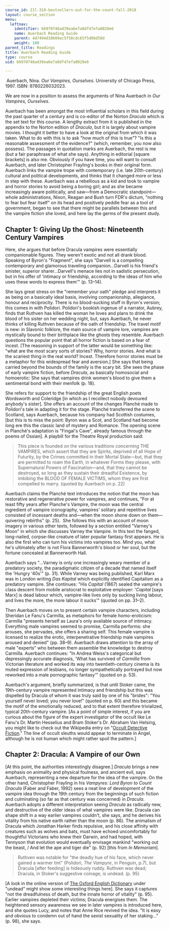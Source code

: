 ```yaml
---
course_id: 21l-310-bestsellers-out-for-the-count-fall-2018
layout: course_section
menu:
  leftnav:
    identifier: b6970746ad39ea6e7a8df47efa8028e6
    name: Auerbach Reading Guide
    parent: 4d7494d10609ac5f50cdc65f5d06d58d
    weight: 100
parent_title: Readings
title: Auerbach Reading Guide
type: course
uid: b6970746ad39ea6e7a8df47efa8028e6

---
```


 Auerbach, Nina. _Our Vampires, Ourselves_. University of Chicago Press, 1997. ISBN: 9780226032023.

We are now in a position to assess the arguments of Nina Auerbach in _Our Vampires, Ourselves_.

Auerbach has been amongst the most influential scholars in this field during the past quarter of a century and is co-editor of the Norton _Dracula_ which is the set text for this course. A lengthy extract from it is published in the appendix to the Norton edition of _Dracula_, but it is largely about vampire movies. I thought it better to have a look at the original from which it was taken. What to do with this is to ask "how much of this is true"? "Is this a reasonable assessment of the evidence?" (which, remember, you now also possess). The passages in quotation marks are Auerbach, the rest is me (but a fair paraphrase of what she says). Anything in editorial \[square brackets\] is also me. Obviously if you have time, you will want to consult Auerbach, and later Christopher Frayling's books in their original form. Auerbach links the vampire trope with contemporary (i.e. late 20th-century) cultural and political developments, and thinks that it changed more or less in step with these. Auerbach was a rebellious as a kid and took to vampire and horror stories to avoid being a boring girl; and as she became increasingly aware politically, and saw—from a Democratic standpoint—whole administrations, Nixon, Reagan and Bush turn FDR's dictum, "nothing to fear but fear itself" on its head and positively peddle fear as a tool of government, began to see that there might be parallels between this and the vampire fiction she loved, and here lay the germs of the present study.

Chapter 1: Giving Up the Ghost: Nineteenth Century Vampires
-----------------------------------------------------------

Here, she argues that before Dracula vampires were essentially companionable figures. They weren't exotic and not all drank blood. Speaking of Byron's "Fragment", she says "Darvell is a compelling contemporary and glamorous traveling companion…Darvell is his friend's sinister, superior sharer...Darvell's menace lies not in sadistic persecution, but in his offer of 'intimacy or friendship, according to the ideas of him who uses these words to express them'" (p. 13–14).

She lays great stress on the "remember your oath" pledge and interprets it as being on a basically ideal basis, involving companionship, allegiance, honour and reciprocity. There is no blood-sucking stuff in Byron's version; this comes in with Polidori. Polidori's bookish ingenue of a narrator, Aubrey, finds that Ruthven has killed the woman he loves and plans to drink the blood of his sister on her wedding night, but, says Auerbach, he never thinks of killing Ruthven because of the oath of friendship. The travel motif is new: in Slavonic folklore, the main source of vampire lore, vampires are mystically bound to their birthplace like the ghosts they resemble. Auerbach questions the popular point that all horror fiction is based on a fear of incest. \[The reasoning in support of the latter would be something like: "what are the most scary sorts of stories? Why, horror stories. And what is the scariest thing in the real world? Incest. Therefore horror stories must be a metaphor for this widespread fear and aversion.\] She says that being carried beyond the bounds of the family is the scary bit. She sees the phase of early vampire fiction, before _Dracula_, as basically homosocial and homoerotic: She says that vampires drink women's blood to give them a sentimental bond with their menfolk (p. 18).

She refers for support to the friendship of the great English poets Wordsworth and Coleridge \[in which as I recollect nobody devoured anybody's sister\]. She offers an account of the changes Planché made to Polidori's tale in adapting it for the stage. Planché transferred the scene to Scotland, says Auerbach, because his company had Scottish costumes, \[but this is to miss the point: Byron was a Scot, and Scotland had become long ere this the classic land of mystery and Romance. The opening scene in Planché's adaptation is "Fingal's Cave", already famous through the poems of Ossian\]. A playbill for the Theatre Royal production said:

> This piece is founded on the various traditions concerning THE VAMPIRES, which assert that they are Spirits, deprived of all Hope of Futurity, by the Crimes committed in their Mortal State—but, that they are permitted to roam the Earth, in whatever Forms they please, with Supernatural Powers of Fascination—and, that they cannot be destroyed, so long as they sustain their dreadful Existence, by imbibing the BLOOD OF FEMALE VICTIMS, whom they are first compelled to marry. (quoted by Auerbach on p. 22)

Auerbach claims the Planché text introduces the notion that the moon has restorative and regenerative power for vampires, and continues, "For at least fifty years after Planche's Vampire, the moon was the central ingredient of vampire iconography, vampires' solitary and repetitive lives consisted of incessant deaths and—when the moon shone down on them—quivering rebirths" (p. 25).  She follows this with an account of moon imagery in various other texts, followed by a section entitled "Varney's Moon" in which she discusses Varney the Vampire. In this text the fanged, long-nailed, corpse-like creature of later popular fantasy first appears. He is also the first who can turn his victims into vampires too. Mind you, what he's ultimately after is not Flora Bannerworth's blood or her soul, but the fortune concealed at Bannerworth Hall.

Auerbach says "…Varney is only one increasingly weary member of a predatory society, the paradigmatic citizen of a decade that named itself the 'Hungry '40s'" (p. 31). While Varney was being published, Karl Marx was in London writing _Das Kapital_ which explicitly identified Capitalism as a predatory vampire. She continues: "His _Capital_ (1867) sealed the vampire's class descent from mobile aristocrat to exploitative employer: '_Capital_ \[says Marx\] is dead labour which, vampire-like lives only by sucking living labour, and lives the more, the more labour it sucks'" (quoted on pp. 31–2). 

Then Auerbach moves on to present certain vampire characters, including Sheridan Le Fanu's Carmilla, as metaphors for female homo-eroticism: Carmilla "presents herself as Laura's only available source of intimacy. Everything male vampires seemed to promise, Carmilla performs: she arouses, she pervades, she offers a sharing self. This female vampire is licensed to realize the erotic, interpenetrative friendship male vampires aroused and denied" (pp. 38–9). Auerbach draws attention to the array of male "experts" who between them assemble the knowledge to destroy Carmilla. Auerbach continues: "In Andrea Weiss's categorical but depressingly accurate diagnosis, 'What has survived of _Carmilla_ from Victorian literature and worked its way into twentieth-century cinema is its muted expression of lesbians, no longer sympathetically portrayed but now reworked into a male pornographic fantasy'" (quoted on p. 53).

Auerbach's argument, briefly summarized, is that until Stoker came, the 19th-century vampire represented intimacy and friendship but this was dispelled by Dracula of whom it was truly said by one of his "brides": "You yourself never loved; you never love!" (quoted on p. 60) and this became the motif of the emotionally reduced, and to that extent therefore trivialized, typical 20th-century vampire. \[As a point of simple interest, if you are curious about the figure of the expert investigator of the occult like Le Fanu's Dr. Martin Hesselius and Bram Stoker's Dr. Abraham Van Helsing, you might like to check out the Wikipedia entry on "[Occult Detective Fiction](http://en.wikipedia.org/wiki/Occult_doctor)." The line of occult sleuths would appear to terminate in Angel, although he is not human which might rather spoil the pattern.\]

Chapter 2: Dracula: A Vampire of our Own
----------------------------------------

\[At this point, the authorities interestingly disagree.\] _Dracula_ brings a new emphasis on animality and physical foulness, and ancient evil, says Auerbach, representing a new departure for the idea of the vampire. On the other hand, Christopher Frayling in his _Vampyres: Lord Byron to Count Dracula_ (Faber and Faber, 1992) sees a neat line of development of the vampire idea through the 19th century from the beginnings of such fiction and culminating (so far as that century was concerned) in _Dracula_. Auerbach adopts a different interpretation seeing _Dracula_ as radically new, and destructive of the older ideas of what vampires were like. Dracula can shape shift in a way earlier vampires couldn't, she says, and he derives his vitality from his native earth rather than the moon (p. 86). The animalism of Dracula which Jonathan Harker finds repulsive, and his close affinity with creatures such as wolves and bats, must have echoed uncomfortably for thoughtful Victorians who knew their Darwin, and had hoped, with Tennyson that evolution would eventually envisage mankind "working out the beast, / And let the ape and tiger die" (p. 92) \[this from _In Memoriam_\].

> Ruthven was notable for "the deadly hue of his face, which never gained a warmer tint" (Polidori, _The Vampyre_, in Penguin, p.7), but Dracula \[after feeding\] is hideously ruddy. Ruthven was dead; Dracula, in Stoker's suggestive coinage, is undead. (p. 95)

\[A look in the online version of [The Oxford English Dictionary](http://www.oed.com/) under "undead" might show some interesting things here\]. She says it captures "not the dreadfulness of death, but the innate horror of vitality" (p. 95).  Earlier vampires depleted their victims; Dracula energises them. The heightened sensory awareness we see in later vampires is introduced here, and she quotes Lucy, and notes that Anne Rice revived the idea. "It is easy and obvious to condemn out of hand the sexist sexuality of her staking…" (p. 98), she says.